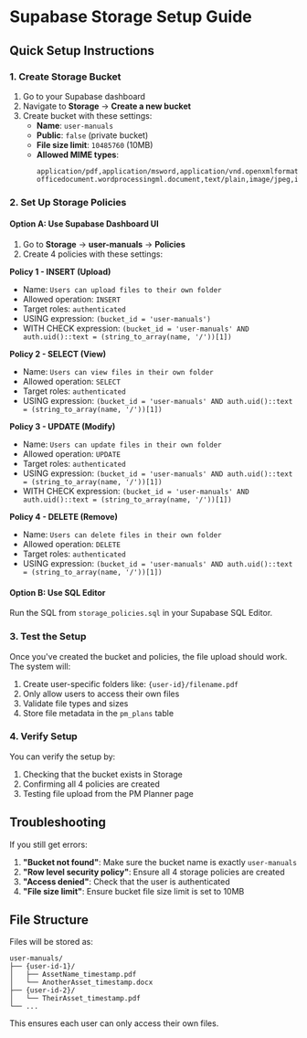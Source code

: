 # Supabase Storage Setup Guide

## Quick Setup Instructions

### 1. Create Storage Bucket
1. Go to your Supabase dashboard
2. Navigate to **Storage** → **Create a new bucket**
3. Create bucket with these settings:
   - **Name**: `user-manuals`
   - **Public**: `false` (private bucket)
   - **File size limit**: `10485760` (10MB)
   - **Allowed MIME types**: 
     ```
     application/pdf,application/msword,application/vnd.openxmlformats-officedocument.wordprocessingml.document,text/plain,image/jpeg,image/png,image/gif
     ```

### 2. Set Up Storage Policies

#### Option A: Use Supabase Dashboard UI
1. Go to **Storage** → **user-manuals** → **Policies**
2. Create 4 policies with these settings:

**Policy 1 - INSERT (Upload)**
- Name: `Users can upload files to their own folder`
- Allowed operation: `INSERT`
- Target roles: `authenticated`
- USING expression: `(bucket_id = 'user-manuals')`
- WITH CHECK expression: `(bucket_id = 'user-manuals' AND auth.uid()::text = (string_to_array(name, '/'))[1])`

**Policy 2 - SELECT (View)**
- Name: `Users can view files in their own folder`
- Allowed operation: `SELECT`
- Target roles: `authenticated`
- USING expression: `(bucket_id = 'user-manuals' AND auth.uid()::text = (string_to_array(name, '/'))[1])`

**Policy 3 - UPDATE (Modify)**
- Name: `Users can update files in their own folder`
- Allowed operation: `UPDATE`
- Target roles: `authenticated`
- USING expression: `(bucket_id = 'user-manuals' AND auth.uid()::text = (string_to_array(name, '/'))[1])`
- WITH CHECK expression: `(bucket_id = 'user-manuals' AND auth.uid()::text = (string_to_array(name, '/'))[1])`

**Policy 4 - DELETE (Remove)**
- Name: `Users can delete files in their own folder`
- Allowed operation: `DELETE`
- Target roles: `authenticated`
- USING expression: `(bucket_id = 'user-manuals' AND auth.uid()::text = (string_to_array(name, '/'))[1])`

#### Option B: Use SQL Editor
Run the SQL from `storage_policies.sql` in your Supabase SQL Editor.

### 3. Test the Setup

Once you've created the bucket and policies, the file upload should work. The system will:

1. Create user-specific folders like: `{user-id}/filename.pdf`
2. Only allow users to access their own files
3. Validate file types and sizes
4. Store file metadata in the `pm_plans` table

### 4. Verify Setup

You can verify the setup by:
1. Checking that the bucket exists in Storage
2. Confirming all 4 policies are created
3. Testing file upload from the PM Planner page

## Troubleshooting

If you still get errors:

1. **"Bucket not found"**: Make sure the bucket name is exactly `user-manuals`
2. **"Row level security policy"**: Ensure all 4 storage policies are created
3. **"Access denied"**: Check that the user is authenticated
4. **"File size limit"**: Ensure bucket file size limit is set to 10MB

## File Structure

Files will be stored as:
```
user-manuals/
├── {user-id-1}/
│   ├── AssetName_timestamp.pdf
│   └── AnotherAsset_timestamp.docx
├── {user-id-2}/
│   └── TheirAsset_timestamp.pdf
└── ...
```

This ensures each user can only access their own files.